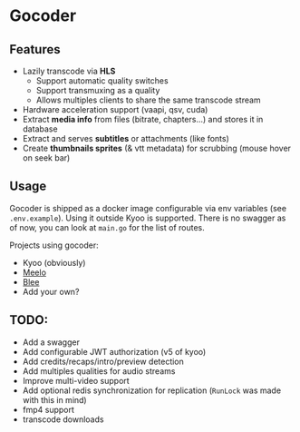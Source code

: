 # Gocoder

## Features

- Lazily transcode via **HLS**
  - Support automatic quality switches
  - Support transmuxing as a quality
  - Allows multiples clients to share the same transcode stream
- Hardware acceleration support (vaapi, qsv, cuda)
- Extract **media info** from files (bitrate, chapters...) and stores it in database
- Extract and serves **subtitles** or attachments (like fonts)
- Create **thumbnails sprites** (& vtt metadata) for scrubbing (mouse hover on seek bar)

## Usage

Gocoder is shipped as a docker image configurable via env variables (see `.env.example`). Using it outside Kyoo is supported.
There is no swagger as of now, you can look at `main.go` for the list of routes.

Projects using gocoder:
- Kyoo (obviously)
- [Meelo](https://github.com/Arthi-chaud/Meelo)
- [Blee](https://github.com/Arthi-chaud/Blee)
- Add your own?

## TODO:
- Add a swagger
- Add configurable JWT authorization (v5 of kyoo)
- Add credits/recaps/intro/preview detection
- Add multiples qualities for audio streams
- Improve multi-video support
- Add optional redis synchronization for replication (`RunLock` was made with this in mind)
- fmp4 support
- transcode downloads
